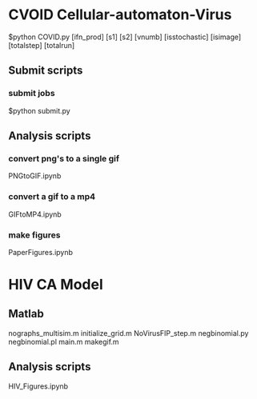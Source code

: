 # CVOID Cellular-automaton-Virus
$python COVID.py [ifn_prod] [s1] [s2] [vnumb] [isstochastic] [isimage] [totalstep] [totalrun]  

## Submit scripts
### submit jobs
$python submit.py 

## Analysis scripts
### convert png's to a single gif
PNGtoGIF.ipynb 
### convert a gif to a mp4
GIFtoMP4.ipynb
### make figures
PaperFigures.ipynb

# HIV CA Model
## Matlab
nographs_multisim.m
initialize_grid.m
NoVirusFIP_step.m
negbinomial.py
negbinomial.pl
main.m
makegif.m

## Analysis scripts
HIV_Figures.ipynb
